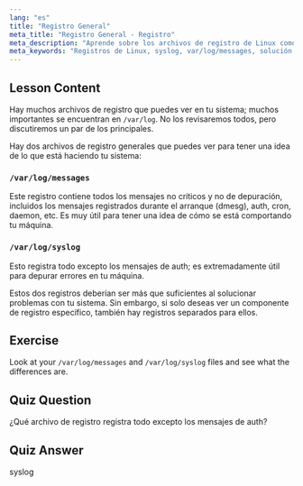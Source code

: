 ```yaml
---
lang: "es"
title: "Registro General"
meta_title: "Registro General - Registro"
meta_description: "Aprende sobre los archivos de registro de Linux como /var/log/messages y syslog. Comprende sus diferencias para una solución de problemas efectiva del sistema. ¡Comienza tu viaje en Linux!"
meta_keywords: "Registros de Linux, syslog, var/log/messages, solución de problemas de Linux, Linux para principiantes, guía de Linux, registros del sistema"
---
```


## Lesson Content

Hay muchos archivos de registro que puedes ver en tu sistema; muchos importantes se encuentran en `/var/log`. No los revisaremos todos, pero discutiremos un par de los principales.

Hay dos archivos de registro generales que puedes ver para tener una idea de lo que está haciendo tu sistema:

### `/var/log/messages`

Este registro contiene todos los mensajes no críticos y no de depuración, incluidos los mensajes registrados durante el arranque (dmesg), auth, cron, daemon, etc. Es muy útil para tener una idea de cómo se está comportando tu máquina.

### `/var/log/syslog`

Esto registra todo excepto los mensajes de auth; es extremadamente útil para depurar errores en tu máquina.

Estos dos registros deberían ser más que suficientes al solucionar problemas con tu sistema. Sin embargo, si solo deseas ver un componente de registro específico, también hay registros separados para ellos.

## Exercise

Look at your `/var/log/messages` and `/var/log/syslog` files and see what the differences are.

## Quiz Question

¿Qué archivo de registro registra todo excepto los mensajes de auth?

## Quiz Answer

syslog
